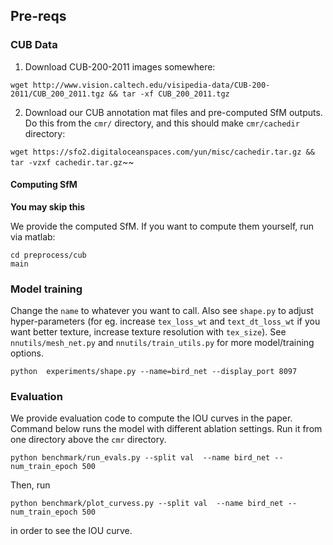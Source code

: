 
## Pre-reqs

### CUB Data
1. Download CUB-200-2011 images somewhere:
```
wget http://www.vision.caltech.edu/visipedia-data/CUB-200-2011/CUB_200_2011.tgz && tar -xf CUB_200_2011.tgz
```

2. Download our CUB annotation mat files and pre-computed SfM outputs.
Do this from the `cmr/` directory, and this should make `cmr/cachedir` directory:

`wget https://sfo2.digitaloceanspaces.com/yun/misc/cachedir.tar.gz && tar -vzxf cachedir.tar.gz`~~

#### Computing SfM
**You may skip this**

We provide the computed SfM. If you want to compute them yourself, run via matlab:
```
cd preprocess/cub
main
```


### Model training
Change the `name` to whatever you want to call. Also see `shape.py` to adjust
hyper-parameters (for eg. increase `tex_loss_wt` and `text_dt_loss_wt` if you
want better texture, increase texture resolution with `tex_size`).
See `nnutils/mesh_net.py` and `nnutils/train_utils.py` for more model/training options.

```
python  experiments/shape.py --name=bird_net --display_port 8097
```

### Evaluation
We provide evaluation code to compute the IOU curves in the paper.
Command below runs the model with different ablation settings.
Run it from one directory above the `cmr` directory.
```
python benchmark/run_evals.py --split val  --name bird_net --num_train_epoch 500
```

Then, run 
```
python benchmark/plot_curvess.py --split val  --name bird_net --num_train_epoch 500
```
in order to see the IOU curve.
